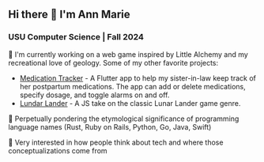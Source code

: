 ## Hi there 👋 I'm Ann Marie

### USU Computer Science | Fall 2024

🔭 I'm currently working on a web game inspired by Little Alchemy and my recreational love of geology. Some of my other favorite projects:

- [Medication Tracker](https://github.com/annmarie2/meds_tracker) - A Flutter app to help my sister-in-law keep track of her postpartum medications. The app can add or delete medications, specify dosage, and toggle alarms on and off.
- [Lundar Lander](https://github.com/annmarie2/LunarLander) - A JS take on the classic Lunar Lander game genre.

🤔 Perpetually pondering the etymological significance of programming language names (Rust, Ruby on Rails, Python, Go, Java, Swift)

👯 Very interested in how people think about tech and where those conceptualizations come from

<!--
**annmarie2/annmarie2** is a ✨ _special_ ✨ repository because its `README.md` (this file) appears on your GitHub profile.

Here are some ideas to get you started:

- 🔭 I’m currently working on ...
- 🌱 I’m currently learning ...
- 👯 I’m looking to collaborate on ...
- 🤔 I’m looking for help with ...
- 💬 Ask me about ...
- 📫 How to reach me: ...
- 😄 Pronouns: ...
- ⚡ Fun fact: ...
-->
